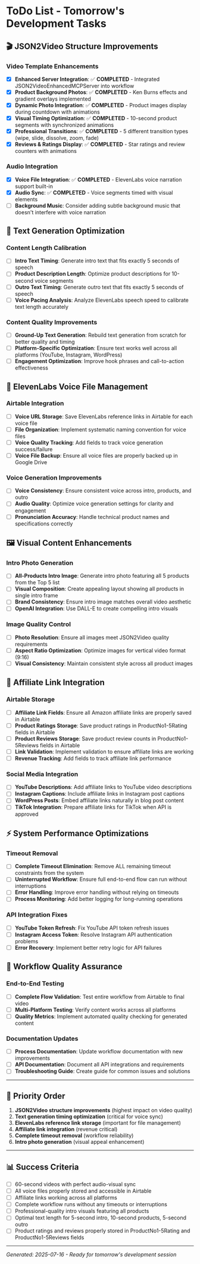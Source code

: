 # ToDo List - Tomorrow's Development Tasks

## 🎬 JSON2Video Structure Improvements

### Video Template Enhancements
- [x] **Enhanced Server Integration**: ✅ **COMPLETED** - Integrated JSON2VideoEnhancedMCPServer into workflow
- [x] **Product Background Photos**: ✅ **COMPLETED** - Ken Burns effects and gradient overlays implemented
- [x] **Dynamic Photo Integration**: ✅ **COMPLETED** - Product images display during countdown with animations
- [x] **Visual Timing Optimization**: ✅ **COMPLETED** - 10-second product segments with synchronized animations
- [x] **Professional Transitions**: ✅ **COMPLETED** - 5 different transition types (wipe, slide, dissolve, zoom, fade)
- [x] **Reviews & Ratings Display**: ✅ **COMPLETED** - Star ratings and review counters with animations

### Audio Integration 
- [x] **Voice File Integration**: ✅ **COMPLETED** - ElevenLabs voice narration support built-in
- [x] **Audio Sync**: ✅ **COMPLETED** - Voice segments timed with visual elements
- [ ] **Background Music**: Consider adding subtle background music that doesn't interfere with voice narration

## 📝 Text Generation Optimization

### Content Length Calibration
- [ ] **Intro Text Timing**: Generate intro text that fits exactly 5 seconds of speech
- [ ] **Product Description Length**: Optimize product descriptions for 10-second voice segments
- [ ] **Outro Text Timing**: Generate outro text that fits exactly 5 seconds of speech
- [ ] **Voice Pacing Analysis**: Analyze ElevenLabs speech speed to calibrate text length accurately

### Content Quality Improvements
- [ ] **Ground-Up Text Generation**: Rebuild text generation from scratch for better quality and timing
- [ ] **Platform-Specific Optimization**: Ensure text works well across all platforms (YouTube, Instagram, WordPress)
- [ ] **Engagement Optimization**: Improve hook phrases and call-to-action effectiveness

## 🎤 ElevenLabs Voice File Management

### Airtable Integration
- [ ] **Voice URL Storage**: Save ElevenLabs reference links in Airtable for each voice file
- [ ] **File Organization**: Implement systematic naming convention for voice files
- [ ] **Voice Quality Tracking**: Add fields to track voice generation success/failure
- [ ] **Voice File Backup**: Ensure all voice files are properly backed up in Google Drive

### Voice Generation Improvements
- [ ] **Voice Consistency**: Ensure consistent voice across intro, products, and outro
- [ ] **Audio Quality**: Optimize voice generation settings for clarity and engagement
- [ ] **Pronunciation Accuracy**: Handle technical product names and specifications correctly

## 🖼️ Visual Content Enhancements

### Intro Photo Generation
- [ ] **All-Products Intro Image**: Generate intro photo featuring all 5 products from the Top 5 list
- [ ] **Visual Composition**: Create appealing layout showing all products in single intro frame
- [ ] **Brand Consistency**: Ensure intro image matches overall video aesthetic
- [ ] **OpenAI Integration**: Use DALL-E to create compelling intro visuals

### Image Quality Control
- [ ] **Photo Resolution**: Ensure all images meet JSON2Video quality requirements
- [ ] **Aspect Ratio Optimization**: Optimize images for vertical video format (9:16)
- [ ] **Visual Consistency**: Maintain consistent style across all product images

## 🔗 Affiliate Link Integration

### Airtable Storage
- [ ] **Affiliate Link Fields**: Ensure all Amazon affiliate links are properly saved in Airtable
- [ ] **Product Ratings Storage**: Save product ratings in ProductNo1-5Rating fields in Airtable
- [ ] **Product Reviews Storage**: Save product review counts in ProductNo1-5Reviews fields in Airtable
- [ ] **Link Validation**: Implement validation to ensure affiliate links are working
- [ ] **Revenue Tracking**: Add fields to track affiliate link performance

### Social Media Integration
- [ ] **YouTube Descriptions**: Add affiliate links to YouTube video descriptions
- [ ] **Instagram Captions**: Include affiliate links in Instagram post captions
- [ ] **WordPress Posts**: Embed affiliate links naturally in blog post content
- [ ] **TikTok Integration**: Prepare affiliate links for TikTok when API is approved

## ⚡ System Performance Optimizations

### Timeout Removal
- [ ] **Complete Timeout Elimination**: Remove ALL remaining timeout constraints from the system
- [ ] **Uninterrupted Workflow**: Ensure full end-to-end flow can run without interruptions
- [ ] **Error Handling**: Improve error handling without relying on timeouts
- [ ] **Process Monitoring**: Add better logging for long-running operations

### API Integration Fixes
- [ ] **YouTube Token Refresh**: Fix YouTube API token refresh issues
- [ ] **Instagram Access Token**: Resolve Instagram API authentication problems
- [ ] **Error Recovery**: Implement better retry logic for API failures

## 🔄 Workflow Quality Assurance

### End-to-End Testing
- [ ] **Complete Flow Validation**: Test entire workflow from Airtable to final video
- [ ] **Multi-Platform Testing**: Verify content works across all platforms
- [ ] **Quality Metrics**: Implement automated quality checking for generated content

### Documentation Updates
- [ ] **Process Documentation**: Update workflow documentation with new improvements
- [ ] **API Documentation**: Document all API integrations and requirements
- [ ] **Troubleshooting Guide**: Create guide for common issues and solutions

---

## 🎯 Priority Order

1. **JSON2Video structure improvements** (highest impact on video quality)
2. **Text generation timing optimization** (critical for voice sync)
3. **ElevenLabs reference link storage** (important for file management)
4. **Affiliate link integration** (revenue critical)
5. **Complete timeout removal** (workflow reliability)
6. **Intro photo generation** (visual appeal enhancement)

---

## 📊 Success Criteria

- [ ] 60-second videos with perfect audio-visual sync
- [ ] All voice files properly stored and accessible in Airtable
- [ ] Affiliate links working across all platforms
- [ ] Complete workflow runs without any timeouts or interruptions
- [ ] Professional-quality intro visuals featuring all products
- [ ] Optimal text length for 5-second intro, 10-second products, 5-second outro
- [ ] Product ratings and reviews properly stored in ProductNo1-5Rating and ProductNo1-5Reviews fields

---

*Generated: 2025-07-16 - Ready for tomorrow's development session*